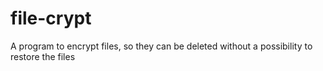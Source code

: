# file-crypt
A program to encrypt files, so they can be deleted without a possibility to restore the files
